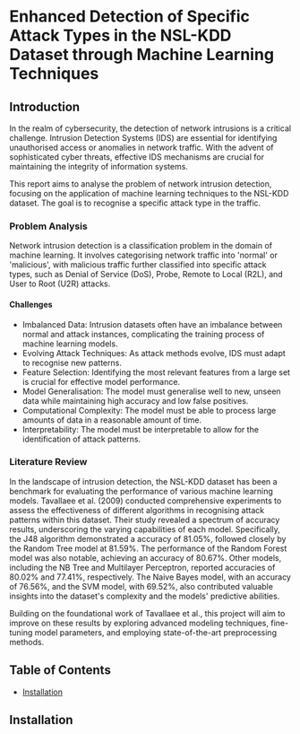 # Enhanced Detection of Specific Attack Types in the NSL-KDD Dataset through Machine Learning Techniques

## Introduction

In the realm of cybersecurity, the detection of network intrusions is a critical challenge. Intrusion Detection Systems (IDS) are essential for identifying unauthorised access or anomalies in network traffic. With the advent of sophisticated cyber threats, effective IDS mechanisms are crucial for maintaining the integrity of information systems.

This report aims to analyse the problem of network intrusion detection, focusing on the application of machine learning techniques to the NSL-KDD dataset. The goal is to recognise a specific attack type in the traffic.

### Problem Analysis

Network intrusion detection is a classification problem in the domain of machine learning. It involves categorising network traffic into 'normal' or 'malicious', with malicious traffic further classified into specific attack types, such as Denial of Service (DoS), Probe, Remote to Local (R2L), and User to Root (U2R) attacks.

#### Challenges

- Imbalanced Data: Intrusion datasets often have an imbalance between normal and attack instances, complicating the training process of machine learning models.
- Evolving Attack Techniques: As attack methods evolve, IDS must adapt to recognise new patterns.
- Feature Selection: Identifying the most relevant features from a large set is crucial for effective model performance.
- Model Generalisation: The model must generalise well to new, unseen data while maintaining high accuracy and low false positives.
- Computational Complexity: The model must be able to process large amounts of data in a reasonable amount of time.
- Interpretability: The model must be interpretable to allow for the identification of attack patterns.

### Literature Review

In the landscape of intrusion detection, the NSL-KDD dataset has been a benchmark for evaluating the performance of various machine learning models. Tavallaee et al. (2009) conducted comprehensive experiments to assess the effectiveness of different algorithms in recognising attack patterns within this dataset. Their study revealed a spectrum of accuracy results, underscoring the varying capabilities of each model. Specifically, the J48 algorithm demonstrated a accuracy of 81.05%, followed closely by the Random Tree model at 81.59%. The performance of the Random Forest model was also notable, achieving an accuracy of 80.67%. Other models, including the NB Tree and Multilayer Perceptron, reported accuracies of 80.02% and 77.41%, respectively. The Naive Bayes model, with an accuracy of 76.56%, and the SVM model, with 69.52%, also contributed valuable insights into the dataset's complexity and the models' predictive abilities.

Building on the foundational work of Tavallaee et al., this project will aim to improve on these results by exploring advanced modeling techniques, fine-tuning model parameters, and employing state-of-the-art preprocessing methods.

## Table of Contents

- [Installation](#installation)

## Installation
